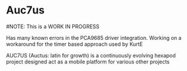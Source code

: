# Auc7us
#NOTE: This is a WORK IN PROGRESS

Has many known errors in the PCA9685 driver integration. Working on a workaround for the timer based approach used by KurtE

AUC7US (Auctus: latin for growth) is a continuously evolving hexapod project designed act as a mobile platform for various other projects
